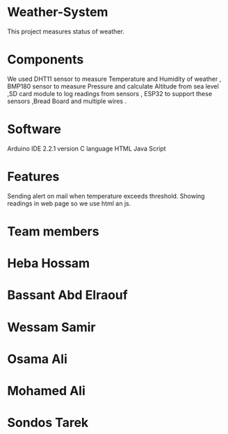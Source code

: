 # Weather-System
This project measures status of weather.

# Components
We used DHT11 sensor to measure Temperature and Humidity of weather , BMP180  sensor to measure Pressure and calculate Altitude from sea level ,SD card module to log readings from sensors , ESP32 to support these sensors ,Bread Board and multiple wires .  

# Software 
Arduino IDE 2.2.1 version 
C language 
HTML
Java Script

# Features
Sending alert on mail when temperature exceeds threshold.
Showing readings in web page so we use html an js.

# Team members
# Heba Hossam 
# Bassant Abd Elraouf
# Wessam Samir
# Osama Ali
# Mohamed Ali
# Sondos Tarek

